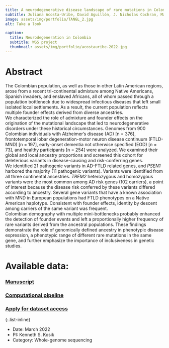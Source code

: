 ```yaml
---
title: A neurodegenerative disease landscape of rare mutations in Colombia due to founder effects
subtitle: Juliana Acosta-Uribe, David Aguillón, J. Nicholas Cochran, Margarita Giraldo, Lucía Madrigal, Bradley W. Killingsworth, Rijul Singhal, Sarah Labib, Diana Alzate, Lina Velilla, Sonia Moreno, Gloria P. García, Amanda Saldarriaga, Francisco Piedrahita, Liliana Hincapié, Hugo E. López, Nithesh Perumal, Leonilde Morelo, Dionis Vallejo, Juan Marcos Solano, Eric M. Reiman, Ezequiel I. Surace, Tatiana Itzcovich, Ricardo Allegri, Raquel Sánchez-Valle, Andrés Villegas-Lanau, Charles L. White III, Diana Matallana, Richard M. Myers, Sharon R. Browning, Francisco Lopera & Kenneth S. Kosik
image: assets/img/portfolio/TANGL_2.jpg
alt: Take a look

caption:
  title: Neurodegeneration in Colombia
  subtitle: WGS project
  thumbnail: assets/img/portfolio/acostauribe-2022.jpg
---
```


# Abstract

The Colombian population, as well as those in other Latin American regions, arose from a recent tri-continental admixture among Native Americans, Spanish invaders, and enslaved Africans, all of whom passed through a population bottleneck due to widespread infectious diseases that left small isolated local settlements. As a result, the current population reflects multiple founder effects derived from diverse ancestries.\
We characterized the role of admixture and founder effects on the origination of the mutational landscape that led to neurodegenerative disorders under these historical circumstances. Genomes from 900 Colombian individuals with Alzheimer’s disease (AD) [n = 376], frontotemporal lobar degeneration-motor neuron disease continuum (FTLD-MND) [n = 197], early-onset dementia not otherwise specified (EOD) [n = 73], and healthy participants [n = 254] were analyzed. We examined their global and local ancestry proportions and screened this cohort for deleterious variants in disease-causing and risk-conferring genes.\
We identified 21 pathogenic variants in AD-FTLD related genes, and *PSEN1* harbored the majority (11 pathogenic variants). Variants were identified from all three continental ancestries. *TREM2* heterozygous and homozygous variants were the most common among AD risk genes (102 carriers), a point of interest because the disease risk conferred by these variants differed according to ancestry. Several gene variants that have a known association with MND in European populations had FTLD phenotypes on a Native American haplotype. Consistent with founder effects, identity by descent among carriers of the same variant was frequent.\
Colombian demography with multiple mini-bottlenecks probably enhanced the detection of founder events and left a proportionally higher frequency of rare variants derived from the ancestral populations. These findings demonstrate the role of genomically defined ancestry in phenotypic disease expression, a phenotypic range of different rare mutations in the same gene, and further emphasize the importance of inclusiveness in genetic studies.

# Available data: 
### [Manuscript](https://doi.org/10.1186/s13073-022-01035-9)
### [Computational pipeline](https://github.com/acostauribe/TANGL)
### [Apply for dataset access](https://bibliotecadigital.udea.edu.co/handle/10495/25727)

{:.list-inline}
- Date: March 2022
- PI: Kenneth S. Kosik
- Category: Whole-genome sequencing

